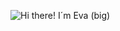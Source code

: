 ![Hi there! I´m Eva (big)](https://github.com/user-attachments/assets/b0541995-c3a9-44cb-9061-e5c0aaa49a80)

